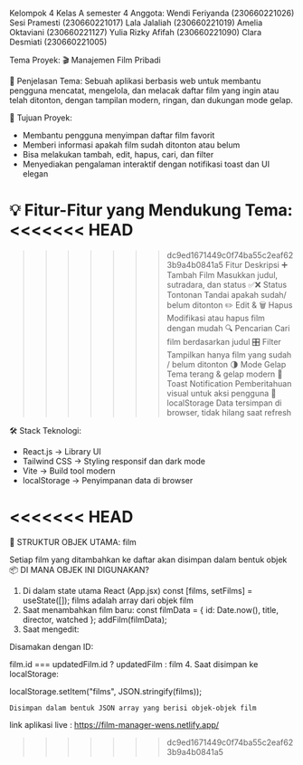 Kelompok 4 
Kelas A semester 4
Anggota: 
Wendi Feriyanda (230660221026)
Sesi Pramesti (230660221017)
Lala Jalaliah (230660221019)
Amelia Oktaviani (230660221127)
Yulia Rizky Afifah (230660221090)
Clara Desmiati (230660221005)

Tema Proyek: 🎬 Manajemen Film Pribadi

📌 Penjelasan Tema:
Sebuah aplikasi berbasis web untuk membantu pengguna mencatat, mengelola, dan melacak daftar film yang ingin atau telah ditonton, dengan tampilan modern, ringan, dan dukungan mode gelap.

🎯 Tujuan Proyek:
- Membantu pengguna menyimpan daftar film favorit
- Memberi informasi apakah film sudah ditonton atau belum
- Bisa melakukan tambah, edit, hapus, cari, dan filter
- Menyediakan pengalaman interaktif dengan notifikasi toast dan UI elegan

💡 Fitur-Fitur yang Mendukung Tema:
<<<<<<< HEAD
=======

>>>>>>> dc9ed1671449c0f74ba55c2eaf623b9a4b0841a5
Fitur	Deskripsi
➕ Tambah Film	Masukkan judul, sutradara, dan status
✅❌ Status Tontonan	Tandai apakah sudah/ belum ditonton
✏️ Edit & 🗑 Hapus	Modifikasi atau hapus film dengan mudah
🔍 Pencarian	Cari film berdasarkan judul
🎛 Filter	Tampilkan hanya film yang sudah / belum ditonton
🌗 Mode Gelap	Tema terang & gelap modern
🔔 Toast Notification	Pemberitahuan visual untuk aksi pengguna
💾 localStorage	Data tersimpan di browser, tidak hilang saat refresh

🛠 Stack Teknologi:
- React.js → Library UI
- Tailwind CSS → Styling responsif dan dark mode
- Vite → Build tool modern
- localStorage → Penyimpanan data di browser

<<<<<<< HEAD
=======
🧱 STRUKTUR OBJEK UTAMA: film

Setiap film yang ditambahkan ke daftar akan disimpan dalam bentuk objek
📦 DI MANA OBJEK INI DIGUNAKAN?
1. Di dalam state utama React (App.jsx)
const [films, setFilms] = useState([]);
films adalah array dari objek film
2. Saat menambahkan film baru:
const filmData = {
  id: Date.now(),
  title,
  director,
  watched
};
addFilm(filmData);
3. Saat mengedit:

Disamakan dengan ID:

film.id === updatedFilm.id ? updatedFilm : film
4. Saat disimpan ke localStorage:

localStorage.setItem("films", JSON.stringify(films));

    Disimpan dalam bentuk JSON array yang berisi objek-objek film

    
link aplikasi live : https://film-manager-wens.netlify.app/
>>>>>>> dc9ed1671449c0f74ba55c2eaf623b9a4b0841a5

